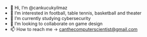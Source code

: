 - 👋 Hi, I’m @cankucukyilmaz
- 👀 I’m interested in football, table tennis, basketball and theater
- 🌱 I’m currently studying cybersecurity
- 💞️ I’m looking to collaborate on game design
- 📫 How to reach me -> canthecomputerscientist@gmail.com

<!---
cankucukyilmaz/cankucukyilmaz is a ✨ special ✨ repository because its `README.md` (this file) appears on your GitHub profile.
You can click the Preview link to take a look at your changes.
--->
